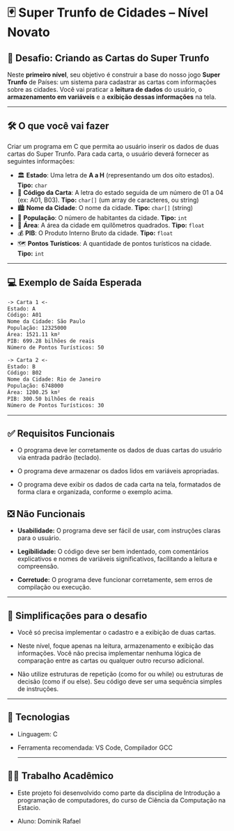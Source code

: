 # 🃏 Super Trunfo de Cidades – Nível Novato

## 🎯 Desafio: Criando as Cartas do Super Trunfo

Neste **primeiro nível**, seu objetivo é construir a base do nosso jogo **Super Trunfo** de Países: um sistema para cadastrar as cartas com informações sobre as cidades. Você vai praticar a **leitura de dados** do usuário, o **armazenamento em variáveis** e a **exibição dessas informações** na tela.

---

## 🛠️ O que você vai fazer

Criar um programa em C que permita ao usuário inserir os dados de duas cartas do Super Trunfo. Para cada carta, o usuário deverá fornecer as seguintes informações:

- 🏛️ **Estado**: Uma letra de **A a H** (representando um dos oito estados). **Tipo:** `char`
- 🧾 **Código da Carta**: A letra do estado seguida de um número de 01 a 04 (ex: A01, B03). **Tipo:** `char[]` (um array de caracteres, ou string)
- 🏙️ **Nome da Cidade**: O nome da cidade. **Tipo:** `char[]` (string)
- 👥 **População**: O número de habitantes da cidade. **Tipo:** `int`
- 📏 **Área**: A área da cidade em quilômetros quadrados. **Tipo:** `float`
- 💰 **PIB**: O Produto Interno Bruto da cidade. **Tipo:** `float`
- 🗺️ **Pontos Turísticos**: A quantidade de pontos turísticos na cidade. **Tipo:** `int`

---

## 💻 Exemplo de Saída Esperada

```txt
-> Carta 1 <-
Estado: A
Código: A01
Nome da Cidade: São Paulo
População: 12325000
Área: 1521.11 km²
PIB: 699.28 bilhões de reais
Número de Pontos Turísticos: 50

-> Carta 2 <-
Estado: B
Código: B02
Nome da Cidade: Rio de Janeiro
População: 6748000
Área: 1200.25 km²
PIB: 300.50 bilhões de reais
Número de Pontos Turísticos: 30
```

---

## ✅ Requisitos Funcionais
 
- O programa deve ler corretamente os dados de duas cartas do usuário via entrada padrão (teclado).
  
- O programa deve armazenar os dados lidos em variáveis apropriadas.
  
- O programa deve exibir os dados de cada carta na tela, formatados de forma clara e organizada, conforme o exemplo acima.

## ❎ Não Funcionais
- **Usabilidade:** O programa deve ser fácil de usar, com instruções claras para o usuário.
  
- **Legibilidade:** O código deve ser bem indentado, com comentários explicativos e nomes de variáveis significativos, facilitando a leitura e compreensão.
  
- **Corretude:** O programa deve funcionar corretamente, sem erros de compilação ou execução.

---

## 📌 Simplificações para o desafio

- Você só precisa implementar o cadastro e a exibição de duas cartas.
 
- Neste nível, foque apenas na leitura, armazenamento e exibição das informações. Você não precisa implementar nenhuma lógica de comparação entre as cartas ou qualquer outro recurso adicional.
 
- Não utilize estruturas de repetição (como for ou while) ou estruturas de decisão (como if ou else). Seu código deve ser uma sequência simples de instruções.

---

## 🚀 Tecnologias
- Linguagem: C

- Ferramenta recomendada: VS Code, Compilador GCC

  ---

## 👨‍🎓 Trabalho Acadêmico

- Este projeto foi desenvolvido como parte da disciplina de Introdução a programação de computadores, do curso de Ciência da Computação na Estacio.

- Aluno: Dominik Rafael
